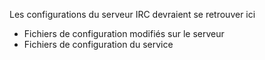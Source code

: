 Les configurations du serveur IRC devraient se retrouver ici
- Fichiers de configuration modifiés sur le serveur
- Fichiers de configuration du service